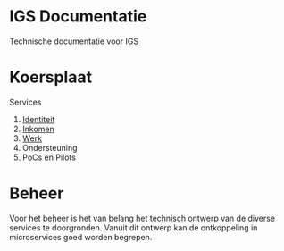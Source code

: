 # IGS Documentatie

 Technische documentatie voor IGS

# Koersplaat

Services

1. [Identiteit](beheer/identiteit.md)
2. [Inkomen](beheer/inkomen.md)
3. [Werk](beheer/werk.md)
4. Ondersteuning
5. PoCs en Pilots

# Beheer

Voor het beheer is het van belang het [technisch ontwerp](ontwerp/techniek.md) van de diverse services te doorgronden. Vanuit dit ontwerp kan de ontkoppeling in microservices goed worden begrepen.
